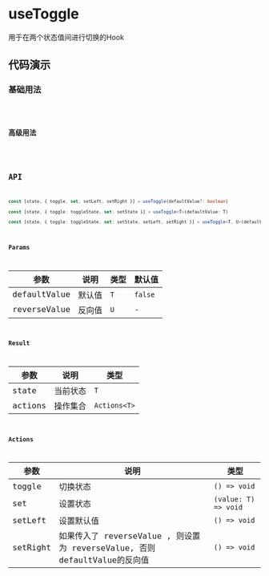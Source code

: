 # useToggle

用于在两个状态值间进行切换的Hook

## 代码演示

### 基础用法

<code src="./demo/demo.tsx" />


### 高级用法

<code src="./demo/demo2.tsx" />

## API 

```typescript
const [state, { toggle, set, setLeft, setRight }] = useToggle(defaultValue?: boolean)

const [state, { toggle: toggleState, set: setState }] = useToggle<T>(defaultValue: T)

const [state, { toggle: toggleState, set: setState, setLeft, setRight }] = useToggle<T, U>(defaultValue: T, reverseValue: U)

```

### Params 

| 参数 | 说明 | 类型 | 默认值 |
| --- | --- | --- | --- |
| defaultValue | 默认值 | `T` | `false` |
| reverseValue | 反向值 | `U` | - |

### Result

| 参数 | 说明 | 类型 |
| --- | --- | --- |
| state | 当前状态 | `T` |
| actions | 操作集合 | `Actions<T>` |


### Actions

| 参数 | 说明 | 类型 |
| --- | --- | --- |
| toggle | 切换状态 | `() => void` |
| set | 设置状态 | `(value: T) => void` |
| setLeft | 设置默认值 | `() => void` |
| setRight | 如果传入了 reverseValue , 则设置为 reverseValue, 否则 defaultValue的反向值 | `() => void` |
